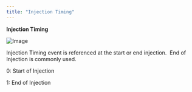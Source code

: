```yaml
---
title: "Injection Timing"
---
```


**Injection Timing**


![Image](</lib/Config Fuel2.jpg>)


Injection Timing event is referenced at the start or end injection.&nbsp; End of Injection is commonly used.


&#48;: Start of Injection

&#49;: End of Injection

